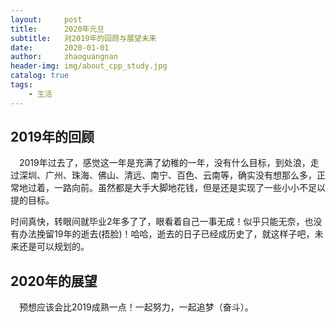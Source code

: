 ```yaml
---
layout:     post
title:      2020年元旦
subtitle:   对2019年的回顾与展望未来
date:       2020-01-01
author:     zhaoguangnan
header-img: img/about_cpp_study.jpg
catalog: true
tags:
    - 生活
---
```


## 2019年的回顾

&emsp;2019年过去了，感觉这一年是充满了幼稚的一年，没有什么目标，到处浪，走过深圳、广州、珠海、佛山、清远、南宁、百色、云南等，确实没有想那么多，正常地过着，一路向前。虽然都是大手大脚地花钱，但是还是实现了一些小小不足以提的目标。

时间真快，转眼间就毕业2年多了了，眼看着自己一事无成！似乎只能无奈，也没有办法挽留19年的逝去(捂脸)！哈哈，逝去的日子已经成历史了，就这样子吧，未来还是可以规划的。

## 2020年的展望

&emsp;预想应该会比2019成熟一点！一起努力，一起追梦（奋斗）。

